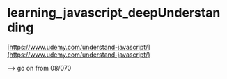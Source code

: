 # learning_javascript_deepUnderstanding

[https://www.udemy.com/understand-javascript/](https://www.udemy.com/understand-javascript/)

--> go on from 08/070